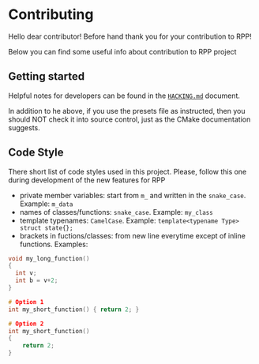 # Contributing

Hello dear contributor! Before hand thank you for your contribution to RPP! 

Below you can find some useful info about contribution to RPP project
## Getting started

Helpful notes for developers can be found in the [`HACKING.md`](HACKING.md)
document.

In addition to he above, if you use the presets file as instructed, then you
should NOT check it into source control, just as the CMake documentation
suggests.


## Code Style
There short list of code styles used in this project. Please, follow this one during development of the new features for RPP

- private member variables: start from `m_` and written in the `snake_case`. Example: `m_data`
- names of classes/functions: `snake_case`. Example: `my_class`
- template typenames: `CamelCase`. Example: `template<typename Type> struct state{};`
- brackets in fuctions/classes: from new line everytime except of inline functions. Examples:


```cpp
void my_long_function()
{
  int v;
  int b = v+2;
}

# Option 1
int my_short_function() { return 2; }

# Option 2
int my_short_function() 
{
    return 2;
}

```
